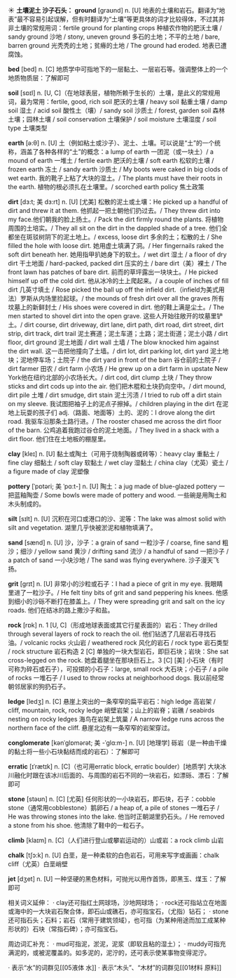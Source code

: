 ☀ <span class="category">**土壤泥土 沙子石头：**</span>
<span class="vocabulary">**ground**</span> [ɡraʊnd] 
<span class="definition">n. [U] 地表的土壤和岩石。翻译为“地表”最不容易引起误解，但有时翻译为“土壤”等更具体的词才比较得体，不过其并非土壤的常规用词：</span>fertile ground for planting crops 种植农作物的肥沃土壤 / sandy ground 沙地 / stony, uneven ground 多石的土地；不平的土地 / bare, barren ground 光秃秃的土地；贫瘠的土地 / The ground had eroded. 地表已遭腐蚀。

<span class="vocabulary">**bed**</span> [bed] 
<span class="definition">n. [C] 地质学中可指地下的一层黏土、一层岩石等。强调整体上的一个地质物质层：</span>了解即可

<span class="vocabulary">**soil**</span> [sɒɪl] 
<span class="definition">n. [U, C]（在地球表层，植物所赖于生长的）土壤，是此义的常规用词，最为常用：</span>fertile, good, rich soil 肥沃的土壤 / heavy soil 黏重土壤 / damp soil 湿土 / acid soil 酸性土（壤）/ sandy soil 沙质土 / forest, garden soil 森林土壤；园林土壤 / soil conservation 土壤保护 / soil moisture 土壤湿度 / soil type 土壤类型

<span class="vocabulary">**earth**</span> [ə:θ] 
<span class="definition">n. [U] 土（例如粘土或沙子）、泥土、土壤。可以说是“土”的一个统称，涵盖了各种各样的“土”的概念：</span>a lump of earth 一团泥（或一块土）/ a mound of earth 一堆土 / fertile earth 肥沃的土壤 / soft earth 松软的土壤 / frozen earth 冻土 / sandy earth 沙质土 / My boots were caked in big clods of wet earth. 我的靴子上粘了大块的湿土。/ The plants must have their roots in the earth. 植物的根必须扎在土壤里。/ scorched earth policy 焦土政策
           
<span class="vocabulary">**dirt**</span> [dɜ:t; 美 dɜ:rt]
<span class="definition">n. [U] [尤美] 松散的泥土或土壤：</span>He picked up a handful of dirt and threw it at them. 他抓起一把土朝他们扔过去。/ They threw dirt into my face.他们朝我的脸上扬土。/ Pack the dirt firmly round the plants. 将植物周围的土培实。/ They all sit on the dirt in the dappled shade of a tree. 他们全都坐在斑驳树阴下的泥土地上。/ excess, loose dirt 多余的土；松散的土 / She filled the hole with loose dirt. 她用虚土填满了洞。/ Her fingernails raked the soft dirt beneath her. 她用指甲扒她身下的软土。/ wet dirt 湿土 / a floor of dry dirt 干土地面 / hard-packed, packed dirt 压实的土 / bare dirt（美）裸土 / The front lawn has patches of bare dirt. 前而的草坪露出一块块土。/ He picked himself up off the cold dirt. 他从冰冷的土上爬起来。/ a couple of inches of fill dirt 几英寸填土 / Rose picked the ball up off the infield dirt.（infield为美式用法）罗斯从内场里捡起球。/ the mounds of fresh dirt over all the graves 所有坟墓上的新鲜封土 / His shoes were covered in dirt. 他的鞋上满是尘土。/ The men started to shovel dirt into the open grave. 这些人开始往敞开的坟墓里铲土。/ dirt course, dirt driveway, dirt lane, dirt path, dirt road, dirt street, dirt strip, dirt track, dirt trail 泥土赛道；泥土车道；土路；泥土街道；泥土小路 / dirt floor, dirt ground 泥土地面 / dirt wall 土墙 / The blow knocked him against the dirt wall. 这一击把他撞向了土墙。/ dirt lot, dirt parking lot, dirt yard 泥土地块；泥地停车场；土院子 / the dirt yard in front of the barn 谷仓前的土院子 / dirt farmer 田农 / dirt farm 小农场 / He grew up on a dirt farm in upstate New York他在纽约北部的小农场长大。/ dirt cod, dirt clump 土块 / They throw sticks and dirt cods up into the air. 他们把木棍和土块扔向空中。/ dirt mound, dirt pile 土堆 / dirt smudge, dirt stain 泥土污渍 / I tried to rub off a dirt stain on my sleeve. 我试图把袖子上的泥点子擦掉。/ children playing in the dirt 在泥地上玩耍的孩子们 <span class="definition">adj.（路面、地面等）土的、泥的：</span>I drove along the dirt road. 我驱车沿那条土路行进。/ The rooster chased me across the dirt floor of the barn. 公鸡追着我跑过谷仓的泥土地面。/ They lived in a shack with a dirt floor. 他们住在土地板的棚屋里。

<span class="vocabulary">**clay**</span> [kleɪ] 
<span class="definition">n. [U] 黏土或陶土（可用于烧制陶器或砖等）：</span>heavy clay 重黏土 / fine clay 细黏土 / soft clay 软黏土 / wet clay 湿黏土 / china clay（尤英）瓷土 / a figure made of clay 泥塑像
                      
<span class="vocabulary">**pottery**</span> [ˈpɒtəri; 美 ˈpɑ:t-]
<span class="definition">n. [U] 陶土：</span>a jug made of blue-glazed pottery 一把蓝釉陶壶 / Some bowls were made of pottery and wood. 一些碗是用陶土和木头制成的。

<span class="vocabulary">**silt**</span> [sɪlt]
<span class="definition">n. [U] 沉积在河口或港口的沙、泥等：</span>The lake was almost solid with silt and vegetation. 湖里几乎快被淤泥和植物填满了。

<span class="vocabulary">**sand**</span> [sænd] 
<span class="definition">n. [U] 沙，沙子：</span>a grain of sand 一粒沙子 / coarse, fine sand 粗沙；细沙 / yellow sand 黄沙 / drifting sand 流沙 / a handful of sand 一把沙子 / a patch of sand 一小块沙地 / The sand was flying everywhere. 沙子漫天飞扬。
           
<span class="vocabulary">**grit**</span> [grɪt]
<span class="definition">n. [U] 非常小的沙粒或石子：</span>I had a piece of grit in my eye. 我眼睛里进了一粒沙子。/ He felt tiny bits of grit and sand peppering his knees. 他感到细小的沙砾不断打在膝盖上。/ They were spreading grit and salt on the icy roads. 他们在结冰的路上撒沙子和盐。

<span class="vocabulary">**rock**</span> [rɒk] 
<span class="definition">n. 1 [U, C]（形成地球表面或其它行星表面的）岩石：</span>They drilled through several layers of rock to reach the oil. 他们钻透了几层岩石寻找石油。/ volcanic rocks 火山岩 / weathered rock 风化的岩石 / rock type 岩石类型 / rock structure 岩石构造 <span class="definition">2 [C] 单独的一块大型岩石，即巨石块；岩块：</span>She sat cross-legged on the rock. 她盘着腿坐在那块巨石上。<span class="definition">3 [C] [美] 小石块（有时可称为碎石或石子），可投掷的小石子：</span>large, small rock 大石块；小石子 / a pile of rocks 一堆石子 / I used to throw rocks at neighborhood dogs. 我以前经常朝邻居家的狗扔石子。
             
<span class="vocabulary">**ledge**</span> [ledʒ]
<span class="definition">n. [C] 悬崖上突出的一条窄窄的扁平岩石：</span>high ledge 高岩架 / cliff, mountain, rock, rocky ledge 峭壁岩架；山上的岩脊；岩礁 / seabirds nesting on rocky ledges 海鸟在岩架上筑巢 / A narrow ledge runs across the northern face of the cliff. 悬崖北边有一条窄窄的岩架穿过。

<span class="vocabulary">**conglomerate**</span> [kənˈglɒmərət; 美 -ˈglɑ:m-]
<span class="definition">n. [U] [地理学] 砾岩（是一种由干燥的黏土将一些小石块黏结而成的岩石）：</span>了解即可
       
<span class="vocabulary">**erratic**</span> [ɪˈrætɪk]
<span class="definition">n. [C]（也可用erratic block, erratic boulder）[地质学] 大块冰川融化时跟在该冰川后面的、与周围的岩石不同的一块岩石，如漂砾、漂石：</span>了解即可

<span class="vocabulary">**stone**</span> [stəʊn] 
<span class="definition">n. [C] [尤英] 任何形状的一小块岩石，即石块，石子：</span>cobble stone（通常用cobblestone）鹅卵石 / a heap of, a pile of stones 一堆石子 / He was throwing stones into the lake. 他当时正朝湖里扔石头。/ He removed a stone from his shoe. 他清除了鞋中的一粒石子。

<span class="vocabulary">**climb**</span> [klaɪm] 
<span class="definition">n. [C]（人们进行登山或攀岩运动的）山或岩：</span>a rock climb 山岩

<span class="vocabulary">**chalk**</span> [tʃɔ:k] 
<span class="definition">n. [U] 白垩，是一种柔软的白色岩石，可用来写字或画画：</span>chalk cliff（尤英）白垩峭壁

<span class="vocabulary">**jet**</span> [dӡet] 
<span class="definition">n. [U] 一种坚硬的黑色材料，可抛光以用作首饰，即黑玉、煤玉：</span>了解即可

相关词义延伸：
· clay还可指红土网球场，沙地网球场；
· rock还可指站立在地面或海中的一大块岩石聚合体，即石山或礁石，亦可指宝石，（尤指）钻石；
· stone还可指石头；石料；岩石（常用于建筑领域），也可指（为某种用途而加工成某种形状的）石块（常指石碑）；亦可指宝石。

周边词汇补充：
· mud可指泥，淤泥，泥浆（即软且粘的湿土）；
· muddy可指充满泥的，或被泥覆盖的。如多泥的，泥泞的，还可表示使某事物变得泥泞。

· 表示“水”的词群见[[05液体 水]]
· 表示“木头”、“木材”的词群见[[01材料 原料]]
